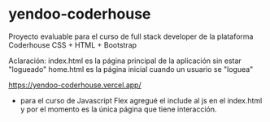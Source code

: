# yendoo-coderhouse
Proyecto evaluable para el curso de full stack developer de la plataforma Coderhouse
CSS + HTML + Bootstrap

Aclaración:
index.html es la página principal de la aplicación sin estar "logueado"
home.html es la página inicial cuando un usuario se "loguea"

https://yendoo-coderhouse.vercel.app/

- para el curso de Javascript Flex agregué el include al js en el index.html y por el momento es la única página que tiene interacción.